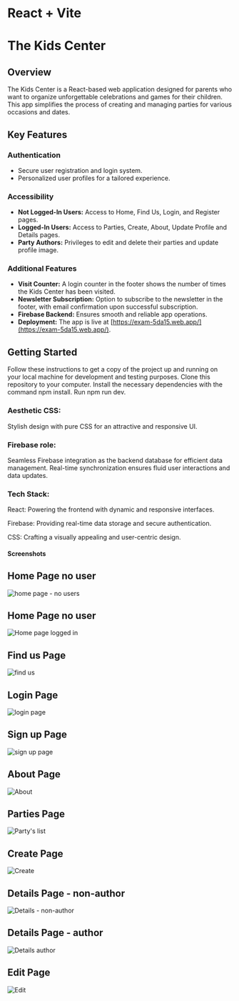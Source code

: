 # React + Vite

# The Kids Center

## Overview
The Kids Center is a React-based web application designed for parents who want to organize unforgettable celebrations and games for their children. This app simplifies the process of creating and managing parties for various occasions and dates.

## Key Features

### Authentication
- Secure user registration and login system.
- Personalized user profiles for a tailored experience.

### Accessibility
- **Not Logged-In Users:** Access to Home, Find Us, Login, and Register pages.
- **Logged-In Users:** Access to Parties, Create, About, Update Profile and Details pages.
- **Party Authors:** Privileges to edit and delete their parties and update profile image.

### Additional Features
- **Visit Counter:** A login counter in the footer shows the number of times the Kids Center has been visited.
- **Newsletter Subscription:** Option to subscribe to the newsletter in the footer, with email confirmation upon successful subscription.
- **Firebase Backend:** Ensures smooth and reliable app operations.
- **Deployment:** The app is live at [https://exam-5da15.web.app/](https://exam-5da15.web.app/).

## Getting Started

Follow these instructions to get a copy of the project up and running on your local machine for development and testing purposes.
Clone this repository to your computer.
Install the necessary dependencies with the command npm install.
Run npm run dev.

### Aesthetic CSS:
Stylish design with pure CSS for an attractive and responsive UI.

### Firebase role:
Seamless Firebase integration as the backend database for efficient data management.
Real-time synchronization ensures fluid user interactions and data updates.

### Tech Stack:
React: Powering the frontend with dynamic and responsive interfaces.

Firebase: Providing real-time data storage and secure authentication.


CSS: Crafting a visually appealing and user-centric design.

#### Screenshots

## Home Page no user
![home page - no users](https://github.com/KostovPV/project-main/assets/106186518/3ba5d25d-d648-438c-af62-9287df1a2dc3)


## Home Page no user
![Home page logged in](https://github.com/KostovPV/project-main/assets/106186518/42d6e7ba-f38d-4ceb-888e-f406560cabb1)



## Find us Page
![find us](https://github.com/KostovPV/project-main/assets/106186518/78e0dcc8-cdca-424b-8ccc-f2cbe49ed479)




## Login Page
![login page](https://github.com/KostovPV/project-main/assets/106186518/a3b84810-d670-4007-abfc-c920949f5132)



## Sign up Page
![sign up page](https://github.com/KostovPV/project-main/assets/106186518/3a58d734-3e42-49b8-a12d-3ed386207f80)



## About Page
![About](https://github.com/KostovPV/project-main/assets/106186518/bb67831b-2478-4338-ac23-630c1c7fe444)




## Parties Page
![Party's list](https://github.com/KostovPV/project-main/assets/106186518/2696743b-9286-46f5-b6b9-5f8019cdfd4f)



## Create Page
![Create](https://github.com/KostovPV/project-main/assets/106186518/f9d953b2-16a8-4a8b-b2e6-e48dfa5d234a)



## Details Page - non-author
![Details - non-author](https://github.com/KostovPV/project-main/assets/106186518/93bcf22a-84aa-40bf-9c6f-b26af6eb6c89)




## Details Page - author
![Details author](https://github.com/KostovPV/project-main/assets/106186518/fd72082c-e2db-4b43-ae35-45b688eb8b12)


## Edit Page
![Edit](https://github.com/KostovPV/project-main/assets/106186518/a8adb343-462d-4919-acd5-654bfff25020)




